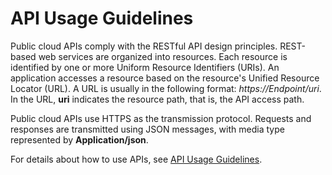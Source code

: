 # API Usage Guidelines<a name="EN-US_TOPIC_0132467675"></a>

Public cloud APIs comply with the RESTful API design principles. REST-based web services are organized into resources. Each resource is identified by one or more Uniform Resource Identifiers \(URIs\). An application accesses a resource based on the resource's Unified Resource Locator \(URL\). A URL is usually in the following format:  _https://Endpoint/uri_. In the URL,  **uri**  indicates the resource path, that is, the API access path.

Public cloud APIs use HTTPS as the transmission protocol. Requests and responses are transmitted using JSON messages, with media type represented by  **Application/json**.

For details about how to use APIs, see  [API Usage Guidelines](https://docs.otc.t-systems.com/en-us/api/apiug/apig-en-api-180328001.html?tag=API%20Documents).

